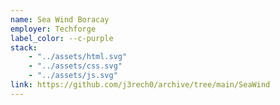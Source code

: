 ```yaml
---
name: Sea Wind Boracay
employer: Techforge
label_color: --c-purple
stack: 
    - "../assets/html.svg"
    - "../assets/css.svg"
    - "../assets/js.svg"
link: https://github.com/j3rech0/archive/tree/main/SeaWind
---
```

